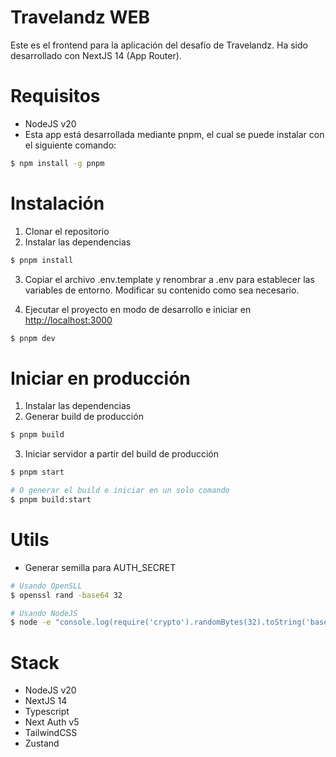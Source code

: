 # Travelandz WEB

Este es el frontend para la aplicación del desafío de Travelandz. Ha sido desarrollado con NextJS 14 (App Router).

# Requisitos

- NodeJS v20
- Esta app está desarrollada mediante pnpm, el cual se puede instalar con el siguiente comando:

```bash
$ npm install -g pnpm
```

# Instalación

1. Clonar el repositorio
2. Instalar las dependencias

```bash
$ pnpm install
```

3. Copiar el archivo .env.template y renombrar a .env para establecer las variables de entorno. Modificar su contenido como sea necesario.

4. Ejecutar el proyecto en modo de desarrollo e iniciar en [http://localhost:3000](http://localhost:3000)

```bash
$ pnpm dev
```

# Iniciar en producción

1. Instalar las dependencias
2. Generar build de producción

```bash
$ pnpm build
```

3. Iniciar servidor a partir del build de producción

```bash
$ pnpm start

# O generar el build e iniciar en un solo comando
$ pnpm build:start
```

# Utils

- Generar semilla para AUTH_SECRET

```bash
# Usando OpenSLL
$ openssl rand -base64 32

# Usando NodeJS
$ node -e "console.log(require('crypto').randomBytes(32).toString('base64'));"
```

# Stack

- NodeJS v20
- NextJS 14
- Typescript
- Next Auth v5
- TailwindCSS
- Zustand
